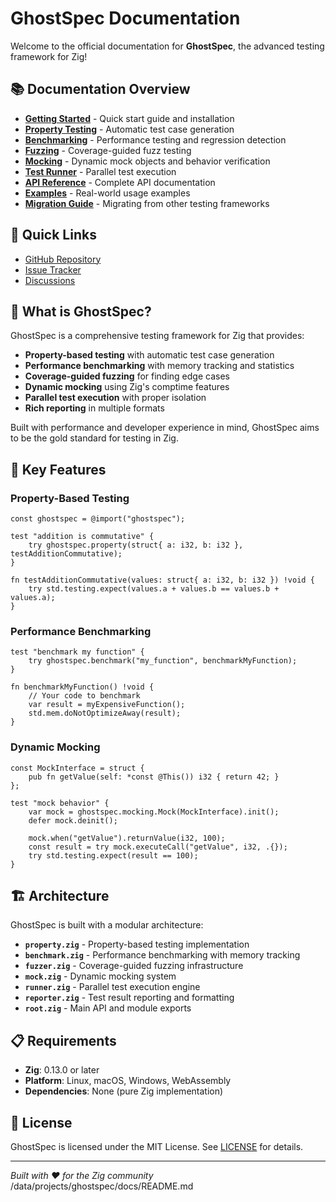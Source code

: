 # GhostSpec Documentation

Welcome to the official documentation for **GhostSpec**, the advanced testing framework for Zig!

## 📚 Documentation Overview

- **[Getting Started](./getting-started.md)** - Quick start guide and installation
- **[Property Testing](./property-testing.md)** - Automatic test case generation
- **[Benchmarking](./benchmarking.md)** - Performance testing and regression detection
- **[Fuzzing](./fuzzing.md)** - Coverage-guided fuzz testing
- **[Mocking](./mocking.md)** - Dynamic mock objects and behavior verification
- **[Test Runner](./test-runner.md)** - Parallel test execution
- **[API Reference](./api-reference.md)** - Complete API documentation
- **[Examples](./examples/)** - Real-world usage examples
- **[Migration Guide](./migration.md)** - Migrating from other testing frameworks

## 🚀 Quick Links

- [GitHub Repository](https://github.com/ghostkellz/ghostspec)
- [Issue Tracker](https://github.com/ghostkellz/ghostspec/issues)
- [Discussions](https://github.com/ghostkellz/ghostspec/discussions)

## 📖 What is GhostSpec?

GhostSpec is a comprehensive testing framework for Zig that provides:

- **Property-based testing** with automatic test case generation
- **Performance benchmarking** with memory tracking and statistics
- **Coverage-guided fuzzing** for finding edge cases
- **Dynamic mocking** using Zig's comptime features
- **Parallel test execution** with proper isolation
- **Rich reporting** in multiple formats

Built with performance and developer experience in mind, GhostSpec aims to be the gold standard for testing in Zig.

## 🎯 Key Features

### Property-Based Testing
```zig
const ghostspec = @import("ghostspec");

test "addition is commutative" {
    try ghostspec.property(struct{ a: i32, b: i32 }, testAdditionCommutative);
}

fn testAdditionCommutative(values: struct{ a: i32, b: i32 }) !void {
    try std.testing.expect(values.a + values.b == values.b + values.a);
}
```

### Performance Benchmarking
```zig
test "benchmark my function" {
    try ghostspec.benchmark("my_function", benchmarkMyFunction);
}

fn benchmarkMyFunction() !void {
    // Your code to benchmark
    var result = myExpensiveFunction();
    std.mem.doNotOptimizeAway(result);
}
```

### Dynamic Mocking
```zig
const MockInterface = struct {
    pub fn getValue(self: *const @This()) i32 { return 42; }
};

test "mock behavior" {
    var mock = ghostspec.mocking.Mock(MockInterface).init();
    defer mock.deinit();

    mock.when("getValue").returnValue(i32, 100);
    const result = try mock.executeCall("getValue", i32, .{});
    try std.testing.expect(result == 100);
}
```

## 🏗️ Architecture

GhostSpec is built with a modular architecture:

- **`property.zig`** - Property-based testing implementation
- **`benchmark.zig`** - Performance benchmarking with memory tracking
- **`fuzzer.zig`** - Coverage-guided fuzzing infrastructure
- **`mock.zig`** - Dynamic mocking system
- **`runner.zig`** - Parallel test execution engine
- **`reporter.zig`** - Test result reporting and formatting
- **`root.zig`** - Main API and module exports

## 📋 Requirements

- **Zig**: 0.13.0 or later
- **Platform**: Linux, macOS, Windows, WebAssembly
- **Dependencies**: None (pure Zig implementation)

## 📄 License

GhostSpec is licensed under the MIT License. See [LICENSE](../LICENSE) for details.

---

*Built with ❤️ for the Zig community*</content>
<parameter name="filePath">/data/projects/ghostspec/docs/README.md